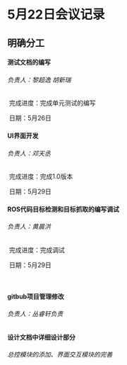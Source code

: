 # 5月22日会议记录

## 明确分工



#### 	测试文档的编写

###### 						负责人：黎超逸 胡新瑞 

​			完成进度：完成单元测试的编写

​			日期：5月26日

#### 	UI界面开发

###### 									负责人：邓天丞

​			完成进度：完成1.0版本

​			日期：5月29日

#### 	ROS代码目标检测和目标抓取的编写调试

###### 									负责人：黄晨洪

​			完成进度：完成调试

​			日期：5月29日

​	

#### 	gitbub项目管理修改

###### 									负责人：丛睿轩负责

#### 	设计文档中详细设计部分

###### 	  总控模块的添加、界面交互模块的完善





